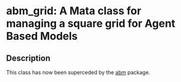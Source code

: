 # abm_grid: A Mata class for managing a square grid for Agent Based Models

## Description

This class has now been superceded by the [abm](https://github.com/maartenteaches/abm) package.
